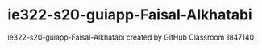 # ie322-s20-guiapp-Faisal-Alkhatabi
ie322-s20-guiapp-Faisal-Alkhatabi created by GitHub Classroom
1847140 
